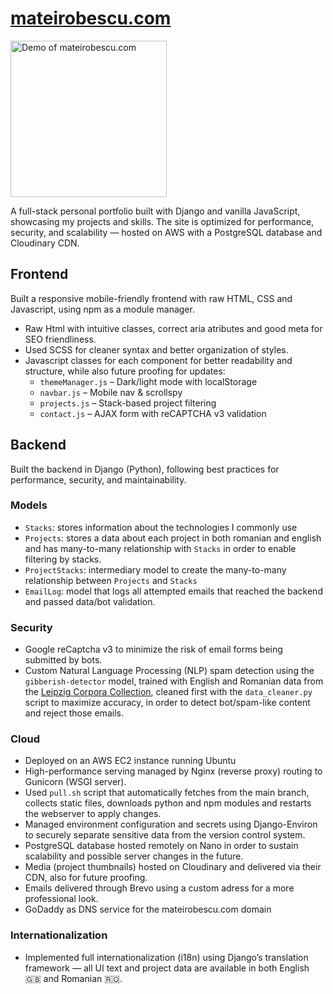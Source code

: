 # [mateirobescu.com](https://www.mateirobescu.com)
<p>
  <img src="https://www.mateirobescu.com/static/portfolio/images/github_logo.png" alt="Demo of mateirobescu.com" width="250">
</p>

A full-stack personal portfolio built with Django and vanilla JavaScript, showcasing my projects and skills. The site is optimized for performance, security, and scalability — hosted on AWS with a PostgreSQL database and Cloudinary CDN.
## Frontend
Built a responsive mobile-friendly frontend with raw HTML, CSS and Javascript, using npm as a module manager.
- Raw Html with intuitive classes, correct aria atributes and good meta for SEO friendliness.
- Used SCSS for cleaner syntax and better organization of styles.
- Javascript classes for each component for better readability and structure, while also future proofing for updates:
  - `themeManager.js` – Dark/light mode with localStorage
  - `navbar.js` – Mobile nav & scrollspy
  - `projects.js` – Stack-based project filtering
  - `contact.js` – AJAX form with reCAPTCHA v3 validation
## Backend
Built the backend in Django (Python), following best practices for performance, security, and maintainability.
### Models
- `Stacks`: stores information about the technologies I commonly use
- `Projects`: stores a data about each project in both romanian and english and has many-to-many relationship with ```Stacks``` in order to enable filtering by stacks.
- `ProjectStacks`: intermediary model to create the many-to-many relationship between `Projects` and `Stacks`
- `EmailLog`: model that logs all attempted emails that reached the backend and passed data/bot validation.

### Security
- Google reCaptcha v3 to minimize the risk of email forms being submitted by bots.
- Custom Natural Language Processing (NLP) spam detection using the `gibberish-detector` model, trained with English and Romanian data from the [Leipzig Corpora Collection](https://wortschatz.uni-leipzig.de/en/download/English), cleaned first with the ```data_cleaner.py``` script to maximize accuracy, in order to detect bot/spam-like content and reject those emails.

### Cloud
- Deployed on an AWS EC2 instance running Ubuntu
- High-performance serving managed by Nginx (reverse proxy) routing to Gunicorn (WSGI server).
- Used `pull.sh` script that automatically fetches from the main branch, collects static files, downloads python and npm modules and restarts the webserver to apply changes. 
- Managed environment configuration and secrets using Django-Environ to securely separate sensitive data from the version control system.
- PostgreSQL database hosted remotely on Nano in order to sustain scalability and possible server changes in the future.
- Media (project thumbnails) hosted on Cloudinary and delivered via their CDN, also for future proofing.
- Emails delivered through Brevo using a custom adress for a more professional look.
- GoDaddy as DNS service for the mateirobescu.com domain

### Internationalization
- Implemented full internationalization (i18n) using Django’s translation framework — all UI text and project data are available in both English 🇬🇧 and Romanian 🇷🇴.
